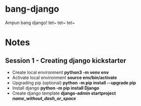 # bang-django
Ampun bang django! tet~ tet~ tet~

# Notes

## Session 1 - Creating django kickstarter
- Create local environment **python3 -m venv env**
- Activate local environment **source env/bin/activate**
- Upgrading pip (optional) **python -m pip install --upgrade pip**
- Install django **python -m pip install Django**
- Create django template **django-admin startproject *name_without_dash_or_space***